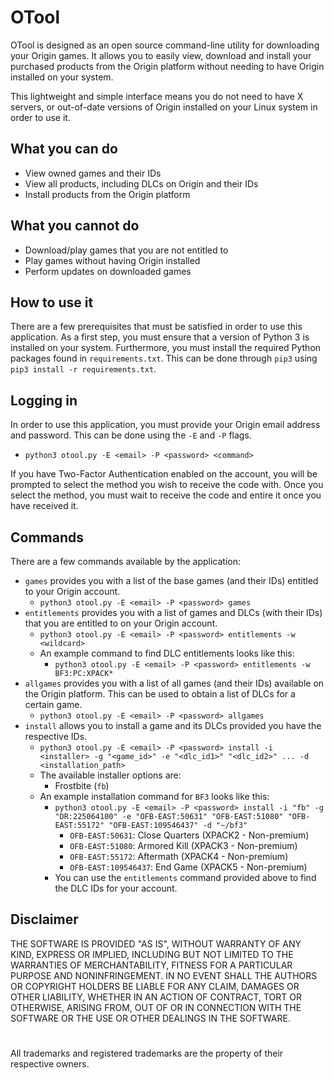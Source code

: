 # OTool
OTool is designed as an open source command-line utility for downloading your Origin games. It allows you to easily view, download and install your purchased products from the Origin platform without needing to have Origin installed on your system.

This lightweight and simple interface means you do not need to have X servers, or out-of-date versions of Origin installed on your Linux system in order to use it.

## What you can do
- View owned games and their IDs
- View all products, including DLCs on Origin and their IDs
- Install products from the Origin platform

## What you cannot do
- Download/play games that you are not entitled to
- Play games without having Origin installed
- Perform updates on downloaded games

## How to use it
There are a few prerequisites that must be satisfied in order to use this application. As a first step, you must ensure that a version of Python 3 is installed on your system. Furthermore, you must install the required Python packages found in `requirements.txt`. This can be done through `pip3` using `pip3 install -r requirements.txt`.

## Logging in
In order to use this application, you must provide your Origin email address and password. This can be done using the `-E` and `-P` flags.
- `python3 otool.py -E <email> -P <password> <command>`

If you have Two-Factor Authentication enabled on the account, you will be prompted to select the method you wish to receive the code with. Once you select the method, you must wait to receive the code and entire it once you have received it.

## Commands
There are a few commands available by the application:
- `games` provides you with a list of the base games (and their IDs) entitled to your Origin account.
  - `python3 otool.py -E <email> -P <password> games`
- `entitlements` provides you with a list of games and DLCs (with their IDs) that you are entitled to on your Origin account.
  - `python3 otool.py -E <email> -P <password> entitlements -w <wildcard>`
  - An example command to find DLC entitlements looks like this:
    - `python3 otool.py -E <email> -P <password> entitlements -w BF3:PC:XPACK*`
- `allgames` provides you with a list of all games (and their IDs) available on the Origin platform. This can be used to obtain a list of DLCs for a certain game.
  - `python3 otool.py -E <email> -P <password> allgames`
- `install` allows you to install a game and its DLCs provided you have the respective IDs. 
  - `python3 otool.py -E <email> -P <password> install -i <installer> -g "<game_id>" -e "<dlc_id1>" "<dlc_id2>" ... -d <installation_path>`
  - The available installer options are:
    - Frostbite (`fb`)
  - An example installation command for `BF3` looks like this:
    - `python3 otool.py -E <email> -P <password> install -i "fb" -g "DR:225064100" -e "OFB-EAST:50631" "OFB-EAST:51080" "OFB-EAST:55172" "OFB-EAST:109546437" -d "~/bf3"`
      - `OFB-EAST:50631`: Close Quarters (XPACK2 - Non-premium)
      - `OFB-EAST:51080`: Armored Kill (XPACK3 - Non-premium)
      - `OFB-EAST:55172`: Aftermath (XPACK4 - Non-premium)
      - `OFB-EAST:109546437`: End Game (XPACK5 - Non-premium)
    - You can use the `entitlements` command provided above to find the DLC IDs for your account.


## Disclaimer
THE SOFTWARE IS PROVIDED "AS IS", WITHOUT WARRANTY OF ANY KIND,
EXPRESS OR IMPLIED, INCLUDING BUT NOT LIMITED TO THE WARRANTIES OF
MERCHANTABILITY, FITNESS FOR A PARTICULAR PURPOSE AND NONINFRINGEMENT.
IN NO EVENT SHALL THE AUTHORS OR COPYRIGHT HOLDERS BE LIABLE FOR ANY CLAIM,
DAMAGES OR OTHER LIABILITY, WHETHER IN AN ACTION OF CONTRACT, TORT OR
OTHERWISE, ARISING FROM, OUT OF OR IN CONNECTION WITH THE SOFTWARE OR THE USE
OR OTHER DEALINGS IN THE SOFTWARE.

#
All trademarks and registered trademarks are the property of their respective owners.
